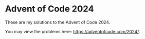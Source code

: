 # Advent of Code 2024

These are my solutions to the Advent of Code 2024.

You may view the problems here: https://adventofcode.com/2024/.
